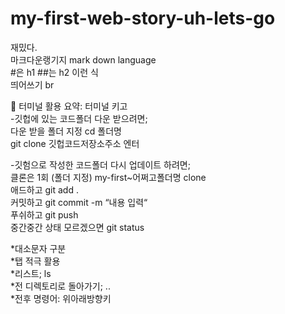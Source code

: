 # my-first-web-story-uh-lets-go
재밌다.<br>
마크다운랭기지 mark down language<br>
#은 h1 ##는 h2 이런 식<br>
띄어쓰기 br<br>

<p>
🦢 터미널 활용 요약: 터미널 키고 <br>
-깃헙에 있는 코드폴더 다운 받으려면; <br>
다운 받을 폴더 지정 cd 폴더명 <br>
git clone 깃헙코드저장소주소 엔터 <br>

-깃험으로 작성한 코드폴더 다시 업데이트 하려면; <br>
클론은 1회 (폴더 지정) my-first~어쩌고폴더명 clone <br>
애드하고 git add . <br>
커밋하고 git commit -m “내용 입력“ <br>
푸쉬하고 git push <br>
중간중간 상태 모르겠으면 git status <br>

*대소문자 구분 <br>
*탭 적극 활용 <br>
*리스트; ls <br>
*전 디렉토리로 돌아가기; .. <br>
*전후 명령어: 위아래방향키 <br>
</p>